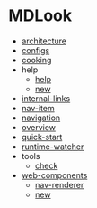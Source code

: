 # MDLook

- [architecture](docs/architecture.md)
- [configs](docs/configs.md)
- [cooking](docs/cooking.md)
- <span>help</span>
  - [help](docs/help/help.md)
  - [new](docs/help/new.md)
- [internal-links](docs/internal-links.md)
- [nav-item](docs/nav-item.md)
- [navigation](docs/navigation.md)
- [overview](docs/overview.md)
- [quick-start](docs/quick-start.md)
- [runtime-watcher](docs/runtime-watcher.md)
- <span>tools</span>
  - [check](docs/tools/check.md)
- [web-components](docs/web-components.md)
  - [nav-renderer](docs/web-components/nav-renderer.md)
  - [new](docs/web-components/new.md)
